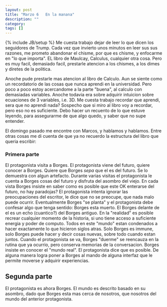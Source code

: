 ```yaml
---
layout: post
title: "Marzo 6   En la manana"
description: ""
category: 
tags: []
---
```

{% include JB/setup %}
Me cuesta trabajo dejar de leer lo que dicen los seguidores de Trump. Cada vez que invierto unos minutos en leer sus sus razones, me prometo abandonar el chisme, por que es chisme, y enfocarme en "lo que importa". EL libro de Maulcay, Calculus, cualquier otra cosa. Pero es muy facil, demasiado facil, prestarle atencion a los chismes, a los dimes y diretes de la politica.

Anoche pude prestarle mas atencion al libro de Calculo. Aun se siente como un recordatorio de las cosas que nunca aprendi en la universidad. Pero poco a poco estoy acercandome a la parte "buena", al calculo con demasiadas variables. Anoche todavia era sobre adquirir intuicion sobre ecuaciones de 3 variables, i.e. 3D. Me cuesta trabajo recordar que aprendi, sera que no aprendi nada? Sospecho que si miro al libro voy a recordar, pero eso no es suficiente. Debo hacer un recuento de lo que estuve leyendo, para assegurarme de que algo quedo, y saber que no supe entender.

El domingo pasado me encontre con Marcos, y hablamos y hablamos. Entre otras cosas me di cuenta de que ya no recuerdo la estructura del libro que queria escribir:

### Primera parte

El protagonista visita a Borges. El protagonista viene del futuro, quiere conocer a Borges. Quiere que Borges *sepa* que el es del futuro. Se lo demuestra con algun artefacto. Durante varias visitas el protagonista le cuenta a Borges cosas del futuro y disfruta del asombro del viejo. En cada vista Borges insiste en saber como es posible que este OK enterarse del futuro, no hay paradojas? El protagonista intenta ignorar las preocupaciones del escritor, le dice que no se preocupe, que nada malo puede ocurrir. Eventualmente Borges "se planta" y el protagonista debe confesar algo que tenga sentido: Borges esta muerto. El Borges delante de el es un echo (cuantico?) del Borges antiguo. En la "realidad" es posible recrear cualquier momento de la historia, si uno tiene acceso a suficiente energia y poder de computo. Todos en este "mundo" estan condenados a hacer exactamente lo que hicieron siglos atras. Solo Borges es immune, solo Borges puede hacer y decir cosas nuevas, sobre todo cuando estan juntos. Cuando el protagonista se va, Borges "duerme" se reencauza en la rutina que ya ocurrio, pero conserva memorias de la conversacion. 
Borges insiste en conocer el "mundo real". El protagonista dice que es posible. De alguna manera logra poner a Borges al mando de alguna interfaz que le permite moverse y adquirir experiencias.

## Segunda parte

El protagonista es ahora Borges. El mundo es descrito basado en su asombro, dado que Borges esta mas cerca de nosotros, que nosotros del mundo del anterior protagonista.


